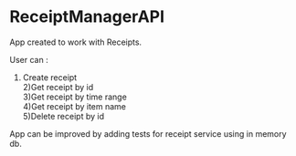 # ReceiptManagerAPI
 
App created to work with Receipts. <br>

User can :<br>
 1) Create receipt <br> 
 2)Get receipt by id<br> 
 3)Get receipt by time range<br> 
 4)Get receipt by item name<br> 
 5)Delete receipt by id<br> 

App can be improved by adding tests for receipt service using in memory db.
